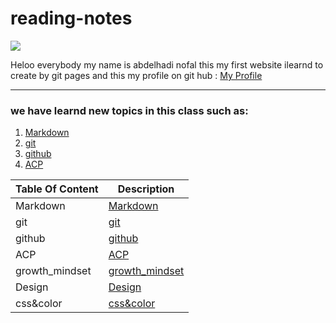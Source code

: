 # reading-notes

![](http://news.efinancialcareers.com/binaries/content/gallery/efinancial-careers/articles/2019/03/programmer.jpg)

 Heloo everybody my name is abdelhadi nofal this my first website 
 ilearnd to create by git pages and this my profile on git hub : [My Profile](https://github.com/abdelhadi-nofal)
 
 ***
 
### we have learnd new topics in this class such as:


1. [Markdown](Markdown)
2. [git](git) 
3. [github](github)
4. [ACP](ACP)  


| Table Of Content      | Description                           |
| --------------------- | -----------                           |
| Markdown              | [Markdown](Markdown)                  |
| git                   | [git](git)                            |
| github                | [github](github)                      |   
| ACP                   | [ACP](ACP)                            |
| growth_mindset        | [growth_mindset](growth_mindset)      |
| Design                | [Design](design)                      |
| css&color             | [css&color](css&color)                |
